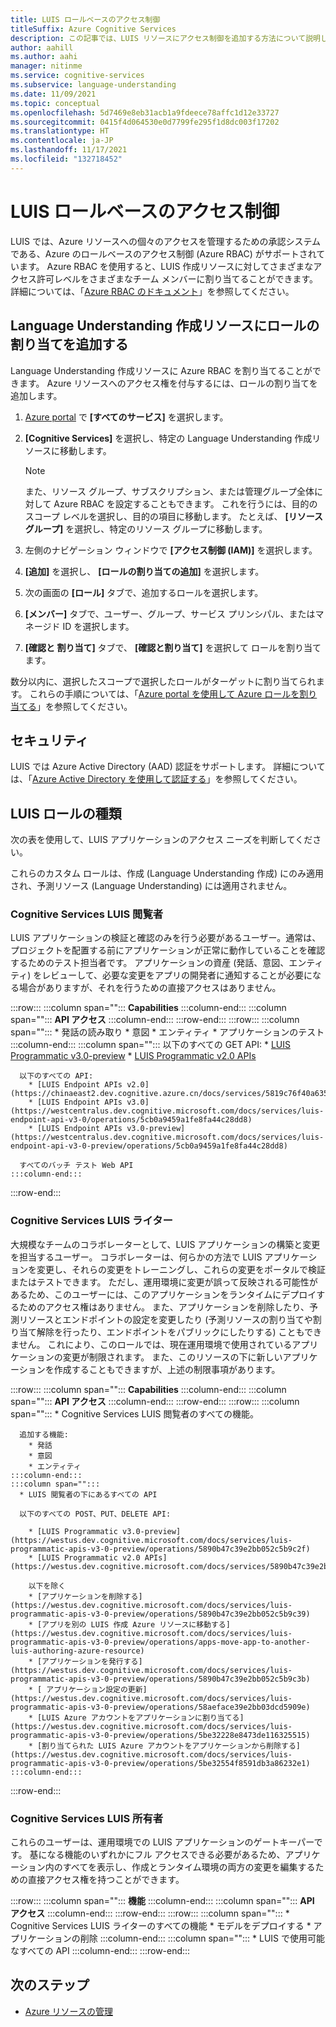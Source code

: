 ```yaml
---
title: LUIS ロールベースのアクセス制御
titleSuffix: Azure Cognitive Services
description: この記事では、LUIS リソースにアクセス制御を追加する方法について説明します。
author: aahill
ms.author: aahi
manager: nitinme
ms.service: cognitive-services
ms.subservice: language-understanding
ms.date: 11/09/2021
ms.topic: conceptual
ms.openlocfilehash: 5d7469e8eb31acb1a9fdeece78affc1d12e33727
ms.sourcegitcommit: 0415f4d064530e0d7799fe295f1d8dc003f17202
ms.translationtype: HT
ms.contentlocale: ja-JP
ms.lasthandoff: 11/17/2021
ms.locfileid: "132718452"
---
```

# <a name="luis-role-based-access-control"></a>LUIS ロールベースのアクセス制御

LUIS では、Azure リソースへの個々のアクセスを管理するための承認システムである、Azure のロールベースのアクセス制御 (Azure RBAC) がサポートされています。 Azure RBAC を使用すると、LUIS 作成リソースに対してさまざまなアクセス許可レベルをさまざまなチーム メンバーに割り当てることができます。 詳細については、「[Azure RBAC のドキュメント](../../role-based-access-control/index.yml)」を参照してください。

## <a name="add-role-assignment-to-language-understanding-authoring-resource"></a>Language Understanding 作成リソースにロールの割り当てを追加する

Language Understanding 作成リソースに Azure RBAC を割り当てることができます。 Azure リソースへのアクセス権を付与するには、ロールの割り当てを追加します。
1. [Azure portal](https://ms.portal.azure.com/) で **[すべてのサービス]** を選択します。 
2. **[Cognitive Services]** を選択し、特定の Language Understanding 作成リソースに移動します。
   > [!NOTE]
   > また、リソース グループ、サブスクリプション、または管理グループ全体に対して Azure RBAC を設定することもできます。 これを行うには、目的のスコープ レベルを選択し、目的の項目に移動します。 たとえば、 **[リソース グループ]** を選択し、特定のリソース グループに移動します。

1. 左側のナビゲーション ウィンドウで **[アクセス制御 (IAM)]** を選択します。
1. **[追加]** を選択し、 **[ロールの割り当ての追加]** を選択します。
1. 次の画面の **[ロール]** タブで、追加するロールを選択します。
1. **[メンバー]** タブで、ユーザー、グループ、サービス プリンシパル、またはマネージド ID を選択します。
1. **[確認と 割り当て]** タブで、 **[確認と割り当て]** を選択して ロールを割り当てます。

数分以内に、選択したスコープで選択したロールがターゲットに割り当てられます。 これらの手順については、「[Azure portal を使用して Azure ロールを割り当てる](../../role-based-access-control/role-assignments-portal.md)」を参照してください。

## <a name="security"></a>セキュリティ 

LUIS では Azure Active Directory (AAD) 認証をサポートします。 詳細については、「[Azure Active Directory を使用して認証する](../authentication.md#authenticate-with-azure-active-directory)」を参照してください。

## <a name="luis-role-types"></a>LUIS ロールの種類

次の表を使用して、LUIS アプリケーションのアクセス ニーズを判断してください。

これらのカスタム ロールは、作成 (Language Understanding 作成) にのみ適用され、予測リソース (Language Understanding) には適用されません。

### <a name="cognitive-services-luis-reader"></a>Cognitive Services LUIS 閲覧者

LUIS アプリケーションの検証と確認のみを行う必要があるユーザー。通常は、プロジェクトを配置する前にアプリケーションが正常に動作していることを確認するためのテスト担当者です。 アプリケーションの資産 (発話、意図、エンティティ) をレビューして、必要な変更をアプリの開発者に通知することが必要になる場合がありますが、それを行うための直接アクセスはありません。


:::row:::
    :::column span="":::
        **Capabilities**
    :::column-end:::
    :::column span="":::
        **API アクセス**
    :::column-end:::
:::row-end:::
:::row:::
    :::column span="":::
        * 発話の読み取り
        * 意図 
        * エンティティ
        * アプリケーションのテスト
    :::column-end:::
    :::column span="":::
      以下のすべての GET API: 
        * [LUIS Programmatic v3.0-preview](https://westus.dev.cognitive.microsoft.com/docs/services/luis-programmatic-apis-v3-0-preview/operations/5890b47c39e2bb052c5b9c2f)
        * [LUIS Programmatic v2.0 APIs](https://westus.dev.cognitive.microsoft.com/docs/services/5890b47c39e2bb17b84a55ff/operations/5890b47c39e2bb052c5b9c2f)

      以下のすべての API: 
        * [LUIS Endpoint APIs v2.0](https://chinaeast2.dev.cognitive.azure.cn/docs/services/5819c76f40a6350ce09de1ac/operations/5819c77140a63516d81aee78)
        * [LUIS Endpoint APIs v3.0](https://westcentralus.dev.cognitive.microsoft.com/docs/services/luis-endpoint-api-v3-0/operations/5cb0a9459a1fe8fa44c28dd8)
        * [LUIS Endpoint APIs v3.0-preview](https://westcentralus.dev.cognitive.microsoft.com/docs/services/luis-endpoint-api-v3-0-preview/operations/5cb0a9459a1fe8fa44c28dd8)

      すべてのバッチ テスト Web API
    :::column-end:::
:::row-end:::

### <a name="cognitive-services-luis-writer"></a>Cognitive Services LUIS ライター

大規模なチームのコラボレーターとして、LUIS アプリケーションの構築と変更を担当するユーザー。 コラボレーターは、何らかの方法で LUIS アプリケーションを変更し、それらの変更をトレーニングし、これらの変更をポータルで検証またはテストできます。 ただし、運用環境に変更が誤って反映される可能性があるため、このユーザーには、このアプリケーションをランタイムにデプロイするためのアクセス権はありません。 また、アプリケーションを削除したり、予測リソースとエンドポイントの設定を変更したり (予測リソースの割り当てや割り当て解除を行ったり、エンドポイントをパブリックにしたりする) こともできません。 これにより、このロールでは、現在運用環境で使用されているアプリケーションの変更が制限されます。 また、このリソースの下に新しいアプリケーションを作成することもできますが、上述の制限事項があります。

:::row:::
    :::column span="":::
        **Capabilities**
    :::column-end:::
    :::column span="":::
        **API アクセス**
    :::column-end:::
:::row-end:::
:::row:::
    :::column span="":::
      * Cognitive Services LUIS 閲覧者のすべての機能。 

      追加する機能: 
        * 発話
        * 意図
        * エンティティ
    :::column-end:::
    :::column span="":::
      * LUIS 閲覧者の下にあるすべての API

      以下のすべての POST、PUT、DELETE API:

        * [LUIS Programmatic v3.0-preview](https://westus.dev.cognitive.microsoft.com/docs/services/luis-programmatic-apis-v3-0-preview/operations/5890b47c39e2bb052c5b9c2f)
        * [LUIS Programmatic v2.0 APIs](https://westus.dev.cognitive.microsoft.com/docs/services/5890b47c39e2bb17b84a55ff/operations/5890b47c39e2bb052c5b9c2d)

        以下を除く
        * [アプリケーションを削除する](https://westus.dev.cognitive.microsoft.com/docs/services/luis-programmatic-apis-v3-0-preview/operations/5890b47c39e2bb052c5b9c39)
        * [アプリを別の LUIS 作成 Azure リソースに移動する](https://westus.dev.cognitive.microsoft.com/docs/services/luis-programmatic-apis-v3-0-preview/operations/apps-move-app-to-another-luis-authoring-azure-resource)
        * [アプリケーションを発行する](https://westus.dev.cognitive.microsoft.com/docs/services/luis-programmatic-apis-v3-0-preview/operations/5890b47c39e2bb052c5b9c3b)
        * [ アプリケーション設定の更新](https://westus.dev.cognitive.microsoft.com/docs/services/luis-programmatic-apis-v3-0-preview/operations/58aeface39e2bb03dcd5909e)
        * [LUIS Azure アカウントをアプリケーションに割り当てる](https://westus.dev.cognitive.microsoft.com/docs/services/luis-programmatic-apis-v3-0-preview/operations/5be32228e8473de116325515)
        * [割り当てられた LUIS Azure アカウントをアプリケーションから削除する](https://westus.dev.cognitive.microsoft.com/docs/services/luis-programmatic-apis-v3-0-preview/operations/5be32554f8591db3a86232e1)
    :::column-end:::
:::row-end:::

### <a name="cognitive-services-luis-owner"></a>Cognitive Services LUIS 所有者

これらのユーザーは、運用環境での LUIS アプリケーションのゲートキーパーです。 基になる機能のいずれかにフル アクセスできる必要があるため、アプリケーション内のすべてを表示し、作成とランタイム環境の両方の変更を編集するための直接アクセス権を持つことができます。

:::row:::
    :::column span="":::
        **機能**
    :::column-end:::
    :::column span="":::
        **API アクセス**
    :::column-end:::
:::row-end:::
:::row:::
    :::column span="":::
      * Cognitive Services LUIS ライターのすべての機能
      * モデルをデプロイする
      * アプリケーションの削除
    :::column-end:::
    :::column span="":::
      * LUIS で使用可能なすべての API
    :::column-end:::
:::row-end:::

## <a name="next-steps"></a>次のステップ

* [Azure リソースの管理](./luis-how-to-azure-subscription.md?branch=pr-en-us-171715&tabs=portal#authoring-resource)